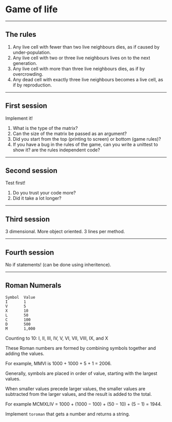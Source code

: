 # Game of life

---

## The rules

1. Any live cell with fewer than two live neighbours dies, as if caused by under-population.
2. Any live cell with two or three live neighbours lives on to the next generation.
3. Any live cell with more than three live neighbours dies, as if by overcrowding.
4. Any dead cell with exactly three live neighbours becomes a live cell, as if by reproduction.

---

## First session 

Implement it!

1. What is the type of the matrix?
2. Can the size of the matrix be passed as an argument?
3. Did you start from the top (printing to screen) or bottom (game rules)?
4. If you have a bug in the rules of the game, can you write a unittest to show it? are the rules independent code?

---

## Second session

Test first!

1. Do you trust your code more?
2. Did it take a lot longer?

---
	
## Third session

3 dimensional.
More object oriented.
3 lines per method.

---

## Fourth session

No if statements! (can be done using inheritence).

---

## Roman Numerals

	Symbol	Value
	I	    1
	V	    5
	X	    10
	L	    50
	C	    100
	D	    500
	M	    1,000

Counting to 10: I, II, III, IV, V, VI, VII, VIII, IX, and X

These Roman numbers are formed by combining symbols together and adding the values. 

For example, MMVI is 1000 + 1000 + 5 + 1 = 2006. 

Generally, symbols are placed in order of value, starting with the largest values. 

When smaller values precede larger values, the smaller values are subtracted from the larger values, and the result is added to the total. 

For example MCMXLIV = 1000 + (1000 − 100) + (50 − 10) + (5 − 1) = 1944.

Implement `toroman` that gets a number and returns a string.
